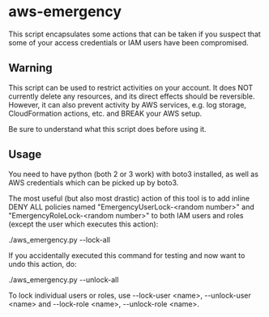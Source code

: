 # aws-emergency

This script encapsulates some actions that can be taken if you suspect that some of your
access credentials or IAM users have been compromised.

## Warning

This script can be used to restrict activities on your account. It does NOT currently
delete any resources, and its direct effects should be reversible. However, it can also
prevent activity by AWS services, e.g. log storage, CloudFormation actions, etc. and
BREAK your AWS setup.

Be sure to understand what this script does before using it.

## Usage

You need to have python (both 2 or 3 work) with boto3 installed,
as well as AWS credentials which can be picked up by boto3.

The most useful (but also most drastic) action of this tool is to add inline DENY ALL policies
named "EmergencyUserLock-\<random number\>" and "EmergencyRoleLock-\<random number\>"
to both IAM users and roles (except the user which executes this action):

./aws\_emergency.py --lock-all

If you accidentally executed this command for testing and now want to undo this action, do:

./aws\_emergency.py --unlock-all

To lock individual users or roles, use --lock-user \<name\>, --unlock-user \<name\>
and --lock-role \<name\>, --unlock-role \<name\>.
